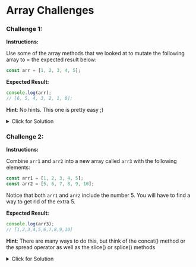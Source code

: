 # Array Challenges

### Challenge 1:

**Instructions:**

Use some of the array methods that we looked at to mutate the following array to = the expected result below:

```js
const arr = [1, 2, 3, 4, 5];
```

**Expected Result:**

```js
console.log(arr);
// [6, 5, 4, 3, 2, 1, 0];
```

**Hint**: No hints. This one is pretty easy ;)

<details>
<summary>Click for Solution</summary>

```js
const arr = [1, 2, 3, 4, 5];

arr.push(6);
arr.unshift(0);
arr.reverse();
```

</details>

### Challenge 2:

**Instructions:**

Combine `arr1` and `arr2` into a new array called `arr3` with the following elements:

```js
const arr1 = [1, 2, 3, 4, 5];
const arr2 = [5, 6, 7, 8, 9, 10];
```

Notice that both `arr1` and `arr2` include the number 5. You will have to find a way to get rid of the extra 5.

**Expected Result:**

```js
console.log(arr3);
// [1,2,3,4,5,6,7,8,9,10]
```

**Hint**: There are many ways to do this, but think of the concat() method or the spread operator as well as the slice() or splice() methods

<details>
<summary>Click for Solution</summary>

```js
//challenge 2
const arr1 = [1, 2, 3, 4, 5];
const arr2 = [5, 6, 7, 8, 9, 10];

//solution 1
const arr3 = arr1.slice(0, 4).concat(arr2);

//solution 2
const arr4 = [...arr1, ...arr2];
arr4.splice(4, 1);

//console
console.log(arr3);
//or
console.log(arr4);
```

</details>
